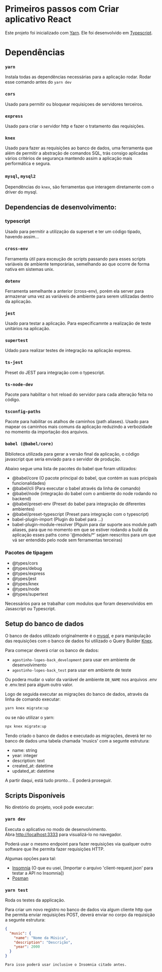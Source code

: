# Primeiros passos com Criar aplicativo React

Este projeto foi inicializado com [Yarn](https://github.com/yarnpkg/yarn).
Ele foi desenvolvido em [Typescript](https://typescriptlang.org).

# Dependências

### `yarn`

Instala todas as dependências necessárias para a aplicação rodar. Rodar esse comando antes do `yarn dev`

### `cors`

Usado para permitir ou bloquear requisiçoes de servidores terceiros.

### `express`

Usado para criar o servidor http e fazer o tratamento das requisições.

### `knex`

Usado para fazer as requisições ao banco de dados, uma ferramenta que além de permitir a abstração de comandos SQL, trás consigo aplicadas vários critérios de segurança mantendo assim a aplicação mais performática e segura.

### `mysql`, `mysql2`

Dependências do ```knex```, são ferramentas que interagem  diretamente com o driver do mysql.

## Dependencias de desenvolvimento:

### typescript

Usado para permitir a utilização da superset e ter um código tipado, havendo assim...

### `cross-env`

Ferramenta útil para exceução de scripts passando para esses scripts variáveis de ambiente temporárias, semelhando ao que ocorre de forma nativa em sistemas unix.

### `dotenv`

Ferramenta semelhante a anterior (cross-env), porém ela server para armazenar uma vez as variáveis de ambiente para serem utilizadas dentro da aplicação.

### `jest`

Usado para testar a aplicação.
Para especificamnte a realização de teste unitários na aplicação.

### `supertest`

Udado para realizar testes de integração na aplicação express.

### `ts-jest`

Preset do JEST para integração com o typescript.

### `ts-node-dev`

Pacote para habilitar o hot reload do servidor para cada alteração feita no código.

### `tsconfig-paths`

Pacote para habilitar os atalhos de caminhos (path aliases).
Usado para mapear os caminhos mais comuns da aplicação reduzindo a verbozidade no momento da importação dos arquivos.


### `babel (@babel/core)`

  Biblioteca utilizada para gerar a versão final da aplicação, o código javascript que seria enviado para o servidor de produção.

  Abaixo segue uma lista de pacotes do babel que foram utilizados:

  - @babel/core (O pacote principal do babel, que contém as suas pricipais funcionalidades)
  - @babel/cli (Para executar o babel através da linha de comando)
  - @babel/node (integração do babel com o ambiente do node rodando no backend)
  - @babel/preset-env (Preset do babel para integração de diferentes ambientes)
  - @babel/preset-typescript (Preset para integração com o typescript)
  - babel-plugin-import (Plugin do babel para ...)
  - babel-plugin-module-resolver (Plguin para dar suporte aos module path aliases, para que no momento em que se estiver rodando a build da aplicação esses paths como '@models/*' sejam reescritos para um que vá ser entendido pelo node sem ferramentas terceiras)

### Pacotes de tipagem

- @types/cors
- @types/debug
- @types/express
- @types/jest
- @types/knex
- @types/node
- @types/supertest

Necessários para se trabalhar com modulos que foram desenvolvidos em Jasascript ou Typescript.


## Setup do banco de dados

O banco de dados utilizado originalmente é o [mysql](https://mysql.com), e para manipulação das requisições com o banco de dados foi utilizado o Query Builder [Knex](https://github.com/knex/knex).

Para começar deverá criar os banco de dados:
 - ```agostinho-lopes-back_development``` para usar em ambiente de desenvolvimento
 - ```agostinho-lopes-back_test``` para usar em ambiente de teste

 Ou podera mudar o valor da variável de ambiente ```DB_NAME``` nos arquivos .env e .env.test para algum outro valor.

Logo de seguida executar as migrações do banco de dados, através da linha de comando executar:

```bash
yarn knex migrate:up
```

ou se não utilizar o yarn:

```bash
npx knex migrate:up
```

Tendo criado o banco de dados e executado as migrações, deverá ter no banco de dados uma tabela chamada 'musics' com a segunte estrutura:

 - name: string
 - year: integer
 - description: text
 - created_at: datetime
 - updated_at: datetime

A partir daqui, está tudo pronto... E poderá proseguir.

## Scripts Disponíveis

No diretório do projeto, você pode executar:

### `yarn dev`

Executa o aplicativo no modo de desenvolvimento. \
Abra [http://localhost:3333](http://localhost:3333) para visualizá-lo no navegador.

Poderá usar  o mesmo endpoint para fazer requisições via qualquer outro software que lhe permita fazer requisições HTTP.

Algumas opções para tal:

- [Insomnia](https://insomnia.rest/download) (O que eu usei, [Importar o arquivo 'client-request.json' para testar a API no Insomnia])
- [Posman](https://www.postman.com/)

### `yarn test`

Roda os testes da applicação.


Para criar um novo registro no banco de dados via algum cliente http que lhe permita enviar requisições POST, deverá enviar no corpo da requisição a segunte estrutura:

```json
{
  "music": {
    "name": "Nome da Música",
    "description": "Descrição",
    "year": 2000
  }
}
```

```Para isso poderá usar inclusive o Insomnia citado antes.```
